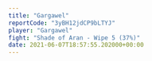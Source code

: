 ```yaml
---
title: "Gargawel"
reportCode: "3yBH12jdCP9bLTYJ"
player: "Gargawel"
fight: "Shade of Aran - Wipe 5 (37%)"
date: 2021-06-07T18:57:55.202000+00:00
---
```

